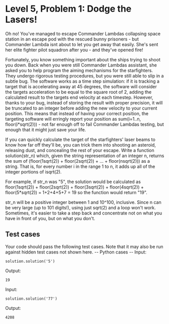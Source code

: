 # Level 5, Problem 1: Dodge the Lasers!
Oh no! You've managed to escape Commander Lambdas collapsing space station in an escape pod with the rescued bunny prisoners - but Commander Lambda isnt about to let you get away that easily. She's sent her elite fighter pilot squadron after you - and they've opened fire!

Fortunately, you know something important about the ships trying to shoot you down. Back when you were still Commander Lambdas assistant, she asked you to help program the aiming mechanisms for the starfighters. They undergo rigorous testing procedures, but you were still able to slip in a subtle bug. The software works as a time step simulation: if it is tracking a target that is accelerating away at 45 degrees, the software will consider the targets acceleration to be equal to the square root of 2, adding the calculated result to the targets end velocity at each timestep. However, thanks to your bug, instead of storing the result with proper precision, it will be truncated to an integer before adding the new velocity to your current position. This means that instead of having your correct position, the targeting software will erringly report your position as sum(i=1..n, floor(i*sqrt(2))) - not far enough off to fail Commander Lambdas testing, but enough that it might just save your life.

If you can quickly calculate the target of the starfighters' laser beams to know how far off they'll be, you can trick them into shooting an asteroid, releasing dust, and concealing the rest of your escape. Write a function solution(str_n) which, given the string representation of an integer n, returns the sum of (floor(1sqrt(2)) + floor(2sqrt(2)) + ... + floor(nsqrt(2))) as a string. That is, for every number i in the range 1 to n, it adds up all of the integer portions of isqrt(2).

For example, if str_n was "5", the solution would be calculated as floor(1sqrt(2)) + floor(2sqrt(2)) + floor(3sqrt(2)) + floor(4sqrt(2)) + floor(5*sqrt(2)) = 1+2+4+5+7 = 19 so the function would return "19".

str_n will be a positive integer between 1 and 10^100, inclusive. Since n can be very large (up to 101 digits!), using just sqrt(2) and a loop won't work. Sometimes, it's easier to take a step back and concentrate not on what you have in front of you, but on what you don't.
## Test cases
Your code should pass the following test cases. 
Note that it may also be run against hidden test cases not shown here. 
-- Python cases --
Input:
```
solution.solution('5')
```
Output:
```
19
```
Input:
```
solution.solution('77')
```
Output:
```
4208
```
